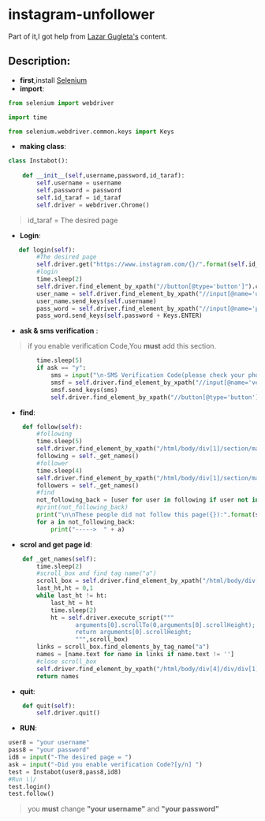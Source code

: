 # instagram-unfollower
Part of it,I got help from [Lazar Gugleta's](https://towardsdatascience.com/how-to-make-instagram-unfollower-tool-with-python-ac04b6b05251) content.

## Description:
- **first**,install [Selenium](https://pypi.org/project/selenium/)
- **import**:
```python
from selenium import webdriver

import time

from selenium.webdriver.common.keys import Keys
```
- **making class**:
```python
class Instabot():
    
    def __init__(self,username,password,id_taraf):
        self.username = username
        self.password = password
        self.id_taraf = id_taraf
        self.driver = webdriver.Chrome()
```
> id_taraf = The desired page
- **Login**:
```python
   def login(self):
        #The desired page
        self.driver.get("https://www.instagram.com/{}/".format(self.id_taraf))
        #login
        time.sleep(2)
        self.driver.find_element_by_xpath("//button[@type='button']").click()
        user_name = self.driver.find_element_by_xpath("//input[@name='username']")
        user_name.send_keys(self.username)
        pass_word = self.driver.find_element_by_xpath("//input[@name='password']")
        pass_word.send_keys(self.password + Keys.ENTER)
```

- **ask & sms verification** :
> if you enable verification Code,You **must** add this section.
```python
        time.sleep(5)
        if ask == "y": 
            sms = input("\n-SMS Verification Code(please check your phone) = ")
            smsf = self.driver.find_element_by_xpath("//input[@name='verificationCode']") 
            smsf.send_keys(sms)
            self.driver.find_element_by_xpath("//button[@type='button']").click()        
```
- **find**:
```python
    def follow(self):
        #following 
        time.sleep(5)
        self.driver.find_element_by_xpath("/html/body/div[1]/section/main/div/header/section/ul/li[3]/a").click()
        following = self._get_names()
        #follower
        time.sleep(4)
        self.driver.find_element_by_xpath("/html/body/div[1]/section/main/div/header/section/ul/li[2]/a").click()
        followers = self._get_names()
        #find 
        not_following_back = [user for user in following if user not in followers]
        #print(not_following_back)
        print("\n\nThese people did not follow this page({}):".format(self.id_taraf))
        for a in not_following_back:
            print("----->  " + a) 
```   
- **scrol and get page id**:
```python
    def _get_names(self):
        time.sleep(2)
        #scroll_box and find tag name("a")
        scroll_box = self.driver.find_element_by_xpath("/html/body/div[4]/div/div[2]")
        last_ht,ht = 0,1
        while last_ht != ht:
            last_ht = ht
            time.sleep(2)
            ht = self.driver.execute_script("""
                   arguments[0].scrollTo(0,arguments[0].scrollHeight);
                   return arguments[0].scrollHeight;
                   """,scroll_box)
        links = scroll_box.find_elements_by_tag_name("a")
        names = [name.text for name in links if name.text != '']
        #close scroll_box
        self.driver.find_element_by_xpath("/html/body/div[4]/div/div[1]/div/div[2]/button").click()
        return names
```        
- **quit**:
```python
    def quit(self):
        self.driver.quit()
```
- **RUN**:
```python
user8 = "your username"
pass8 = "your password"
id8 = input("-The desired page = ")         
ask = input("-Did you enable verification Code?[y/n] ")
test = Instabot(user8,pass8,id8)
#Run \|/
test.login()
test.follow()
```
> you **must** change **"your username"** and **"your password"**
